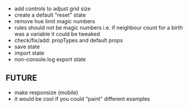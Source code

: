 - add controls to adjust grid size
- create a default "reset" state
- remove hue limit magic numbers
- rules should not be magic numbers i.e. if neighbour count for a birth was a variable it could be tweaked
- check/fix/add: propTypes and default props
- save state
- import state
- non-console.log export state

## FUTURE

- make responsize (mobile)
- it would be cool if you could "paint" different examples
